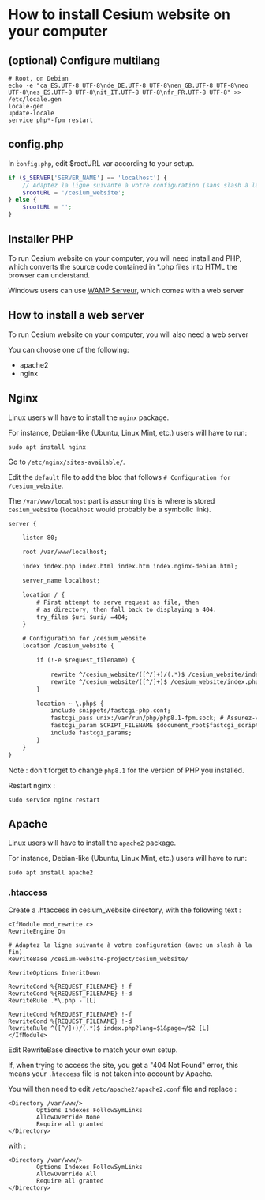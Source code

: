 How to install Cesium website on your computer
===


## (optional) Configure multilang

```
# Root, on Debian
echo -e "ca_ES.UTF-8 UTF-8\nde_DE.UTF-8 UTF-8\nen_GB.UTF-8 UTF-8\neo UTF-8\nes_ES.UTF-8 UTF-8\nit_IT.UTF-8 UTF-8\nfr_FR.UTF-8 UTF-8" >> /etc/locale.gen
locale-gen
update-locale
service php*-fpm restart
```

## config.php

In ̀`config.php`, edit $rootURL var according to your setup.

```php
if ($_SERVER['SERVER_NAME'] == 'localhost') {
	// Adaptez la ligne suivante à votre configuration (sans slash à la fin)
	$rootURL = '/cesium_website';
} else {
	$rootURL = '';
}
```

## Installer PHP

To run Cesium website on your computer, you will need install and PHP, which converts the source code contained in *.php files into HTML the browser can understand.


Windows users can use [WAMP Serveur](https://www.wampserver.com/), which comes with a web server

## How to install a web server

To run Cesium website on your computer, you will also need a web server

You can choose one of the following:
- apache2
- nginx

## Nginx

Linux users will have to install the `nginx` package.

For instance, Debian-like (Ubuntu, Linux Mint, etc.) users will have to run:

```
sudo apt install nginx
```

Go to `/etc/nginx/sites-available/`.

Edit the `default` file to add the bloc that follows `# Configuration for /cesium_website`.

The `/var/www/localhost` part is assuming this is where is stored `cesium_website` (`localhost` would probably be a symbolic link).

```txt
server {

	listen 80;

	root /var/www/localhost;

	index index.php index.html index.htm index.nginx-debian.html;

	server_name localhost;

	location / {
		# First attempt to serve request as file, then
		# as directory, then fall back to displaying a 404.
		try_files $uri $uri/ =404;
	}

	# Configuration for /cesium_website
	location /cesium_website {

		if (!-e $request_filename) {

			rewrite ^/cesium_website/([^/]+)/(.*)$ /cesium_website/index.php?lang=$1&page=/$2 last;
			rewrite ^/cesium_website/([^/]+)$ /cesium_website/index.php?lang=fr&page=/$1 last;
		}

		location ~ \.php$ {
			include snippets/fastcgi-php.conf;
			fastcgi_pass unix:/var/run/php/php8.1-fpm.sock; # Assurez-vous de vérifier et d'utiliser la version correcte de PHP
			fastcgi_param SCRIPT_FILENAME $document_root$fastcgi_script_name;
			include fastcgi_params;
		}
	}
}
```

Note : don't forget to change `php8.1` for the version of PHP you installed.

Restart nginx :
```
sudo service nginx restart
```

## Apache

Linux users will have to install the `apache2` package.

For instance, Debian-like (Ubuntu, Linux Mint, etc.) users will have to run:

```
sudo apt install apache2
```

### .htaccess

Create a .htaccess in cesium_website directory, with the following text : 

```
<IfModule mod_rewrite.c>
RewriteEngine On

# Adaptez la ligne suivante à votre configuration (avec un slash à la fin)
RewriteBase /cesium-website-project/cesium_website/

RewriteOptions InheritDown

RewriteCond %{REQUEST_FILENAME} !-f
RewriteCond %{REQUEST_FILENAME} !-d
RewriteRule .*\.php - [L]

RewriteCond %{REQUEST_FILENAME} !-f
RewriteCond %{REQUEST_FILENAME} !-d
RewriteRule ^([^/]+)/(.*)$ index.php?lang=$1&page=/$2 [L]
</IfModule>

```

Edit RewriteBase directive to match your own setup.

If, when trying to access the site, you get a "404 Not Found" error, this means your `.htaccess` file is not taken into account by Apache.

You will then need to edit `/etc/apache2/apache2.conf` file and replace :

```
<Directory /var/www/>
        Options Indexes FollowSymLinks
        AllowOverride None
        Require all granted
</Directory>
```
with :
```
<Directory /var/www/>
        Options Indexes FollowSymLinks
        AllowOverride All
        Require all granted
</Directory>
```
